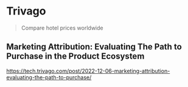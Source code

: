 # Trivago

> Compare hotel prices worldwide

## Marketing Attribution: Evaluating The Path to Purchase in the Product Ecosystem

https://tech.trivago.com/post/2022-12-06-marketing-attribution-evaluating-the-path-to-purchase/